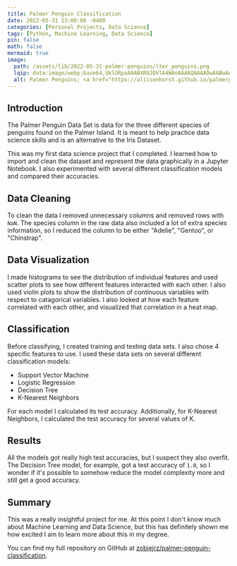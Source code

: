 ```yaml
---
title: Palmer Penguin Classification
date: 2022-05-31 13:00:00 -0400
categories: [Personal Projects, Data Science]
tags: [Python, Machine Learning, Data Science]
pin: false
math: false
mermaid: true
image:
  path: /assets/lib/2022-05-31-palmer-penguins/lter_penguins.png
  lqip: data:image/webp;base64,UklGRpoAAABXRUJQVlA4WAoAAAAQAAAADwAABwAAQUxQSDIAAAARL0AmbZurmr57yyIiqE8oiG0bejIYEQTgqiDA9vqnsUSI6H+oAERp2HZ65qP/VIAWAFZQOCBCAAAA8AEAnQEqEAAIAAVAfCWkAALp8sF8rgRgAP7o9FDvMCkMde9PK7euH5M1m6VWoDXf2FkP3BqV0ZYbO6NA/VFIAAAA
  alt: Palmer Penguins; <a href="https://allisonhorst.github.io/palmerpenguins/" target=”_blank”>Artwork by @allison_horst</a>
---
```


## Introduction

The Palmer Penguin Data Set is data for the three different species of penguins found on the Palmer Island. It is meant to help practice data science skills and is an alternative to the Iris Dataset.

This was my first data science project that I completed. I learned how to import and clean the dataset and represent the data graphically in a Jupyter Notebook. I also experimented with several different classification models and compared their accuracies.

## Data Cleaning

To clean the data I removed unnecessary columns and removed rows with `NaN`. The species column in the raw data also included a lot of extra species information, so I reduced the column to be either "Adelie", "Gentoo", or "Chinstrap".

## Data Visualization

I made histograms to see the distribution of individual features and used scatter plots to see how different features interacted with each other. I also used violin plots to show the distribution of continuous variables with respect to catagorical variables. I also looked at how each feature correlated with each other, and visualized that correlation in a heat map.

## Classification

Before classifying, I created training and testing data sets. I also chose 4 specific features to use. I used these data sets on several different classification models:

* Support Vector Machine
* Logistic Regression
* Decision Tree
* K-Nearest Neighbors

For each model I calculated its test accuracy. Additionally, for K-Nearest Neighbors, I calculated the test accuracy for several values of K.

## Results

All the models got really high test accuracies, but I suspect they also overfit. The Decision Tree model, for example, got a test accuracy of `1.0`, so I wonder if it's possible to somehow reduce the model complexity more and still get a good accuracy.

## Summary

This was a really insightful project for me. At this point I don't know much about Machine Learning and Data Science, but this has definitely shown me how excited I am to learn more about this in my degree.

You can find my full repository on GitHub at [zobiejrz/palmer-penguin-classification](https://github.com/zobiejrz/palmer-penguin-classification/).
